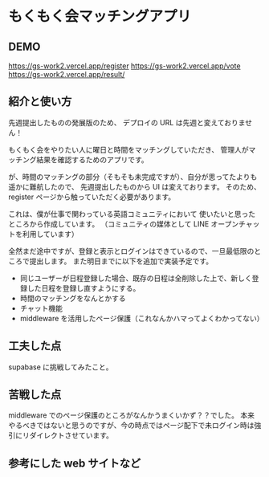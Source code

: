 # もくもく会マッチングアプリ

## DEMO

https://gs-work2.vercel.app/register
https://gs-work2.vercel.app/vote
https://gs-work2.vercel.app/result/

## 紹介と使い方

先週提出したものの発展版のため、
デプロイの URL は先週と変えておりません！

もくもく会をやりたい人に曜日と時間をマッチングしていただき、
管理人がマッチング結果を確認するためのアプリです。

が、時間のマッチングの部分（そもそも未完成ですが）、自分が思ってたよりも遥かに難航したので、
先週提出したものから UI は変えております。
そのため、register ページから触っていただく必要があります。

これは、僕が仕事で関わっている英語コミュニティにおいて
使いたいと思ったところから作成しています。
（コミュニティの媒体として LINE オープンチャットを利用しています）

全然まだ途中ですが、登録と表示とログインはできているので、一旦最低限のところで提出します。
また明日までに以下を追加で実装予定です。

- 同じユーザーが日程登録した場合、既存の日程は全削除した上で、新しく登録した日程を登録し直すようにする。
- 時間のマッチングをなんとかする
- チャット機能
- middleware を活用したページ保護（これなんかハマってよくわかってない）

## 工夫した点

supabase に挑戦してみたこと。

## 苦戦した点

middleware でのページ保護のところがなんかうまくいかず？？でした。
本来やるべきではないと思うのですが、今の時点ではページ配下で未ログイン時は強引にリダイレクトさせています。

## 参考にした web サイトなど
